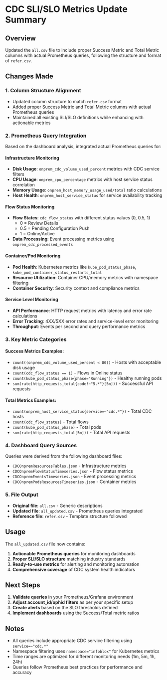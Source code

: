 # CDC SLI/SLO Metrics Update Summary

## Overview
Updated the `all.csv` file to include proper Success Metric and Total Metric columns with actual Prometheus queries, following the structure and format of `refer.csv`.

## Changes Made

### 1. **Column Structure Alignment**
- Updated column structure to match `refer.csv` format
- Added proper Success Metric and Total Metric columns with actual Prometheus queries
- Maintained all existing SLI/SLO definitions while enhancing with actionable metrics

### 2. **Prometheus Query Integration**
Based on the dashboard analysis, integrated actual Prometheus queries for:

#### **Infrastructure Monitoring**
- **Disk Usage**: `onprem_cdc_volume_used_percent` metrics with CDC service filters
- **CPU Usage**: `onprem_cpu_percentage` metrics with host service status correlation
- **Memory Usage**: `onprem_host_memory_usage_used/total` ratio calculations
- **Host Health**: `onprem_host_service_status` for service availability tracking

#### **Flow Status Monitoring**
- **Flow States**: `cdc_flow_status` with different status values (0, 0.5, 1)
  - 0 = Review Details
  - 0.5 = Pending Configuration Push  
  - 1 = Online/Active
- **Data Processing**: Event processing metrics using `onprem_cdc_processed_events`

#### **Container/Pod Monitoring**
- **Pod Health**: Kubernetes metrics like `kube_pod_status_phase`, `kube_pod_container_status_restarts_total`
- **Resource Utilization**: Container CPU/memory metrics with namespace filtering
- **Container Security**: Security context and compliance metrics

#### **Service Level Monitoring**
- **API Performance**: HTTP request metrics with latency and error rate calculations
- **Error Tracking**: 4XX/5XX error rates and service-level error monitoring
- **Throughput**: Events per second and query performance metrics

### 3. **Key Metric Categories**

#### **Success Metrics Examples:**
- `count((onprem_cdc_volume_used_percent < 80))` - Hosts with acceptable disk usage
- `count(cdc_flow_status == 1)` - Flows in Online status
- `count(kube_pod_status_phase{phase="Running"})` - Healthy running pods
- `sum(rate(http_requests_total{code!~"5.*"}[5m]))` - Successful API requests

#### **Total Metrics Examples:**
- `count(onprem_host_service_status{service=~"cdc.*"})` - Total CDC hosts
- `count(cdc_flow_status)` - Total flows
- `count(kube_pod_status_phase)` - Total pods
- `sum(rate(http_requests_total[5m]))` - Total API requests

### 4. **Dashboard Query Sources**
Queries were derived from the following dashboard files:
- `CDCOnpremResourcesTables.json` - Infrastructure metrics
- `CDCOnpremFlowStatusTimeseries.json` - Flow status metrics
- `CDCOnpremEventsTimeseries.json` - Event processing metrics
- `CDCOnpremPodsResourcesTimeseries.json` - Container metrics

### 5. **File Output**
- **Original file**: `all.csv` - Generic descriptions
- **Updated file**: `all_updated.csv` - Prometheus queries integrated
- **Reference file**: `refer.csv` - Template structure followed

## Usage
The `all_updated.csv` file now contains:
1. **Actionable Prometheus queries** for monitoring dashboards
2. **Proper SLI/SLO structure** matching industry standards
3. **Ready-to-use metrics** for alerting and monitoring automation
4. **Comprehensive coverage** of CDC system health indicators

## Next Steps
1. **Validate queries** in your Prometheus/Grafana environment
2. **Adjust account_id/ophid filters** as per your specific setup
3. **Create alerts** based on the SLO thresholds defined
4. **Implement dashboards** using the Success/Total metric ratios

## Notes
- All queries include appropriate CDC service filtering using `service=~"cdc.*"`
- Namespace filtering uses `namespace="infoblox"` for Kubernetes metrics
- Time ranges are optimized for different monitoring needs (1m, 5m, 1h, 24h)
- Queries follow Prometheus best practices for performance and accuracy
